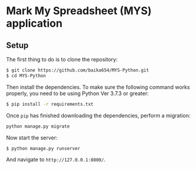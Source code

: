 # Mark My Spreadsheet (MYS) application

## Setup

The first thing to do is to clone the repository:

```sh
$ git clone https://github.com/baika654/MYS-Python.git
$ cd MYS-Python
```


Then install the dependencies. To make sure the following command works properly,
you need to be using Python Ver 3.7.3 or greater:

```sh
$ pip install -r requirements.txt
```
Once `pip` has finished downloading the dependencies, perform a migration:

```sh
python manage.py migrate
```

Now start the server:

```sh
$ python manage.py runserver
```

And navigate to `http://127.0.0.1:8000/`.